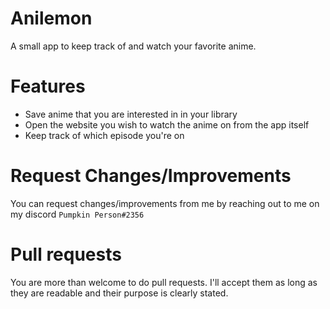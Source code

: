 # Anilemon

A small app to keep track of and watch your favorite anime.

# Features

- Save anime that you are interested in in your library
- Open the website you wish to watch the anime on from the app itself
- Keep track of which episode you're on

# Request Changes/Improvements

You can request changes/improvements from me by reaching out to me on my discord `Pumpkin Person#2356`

# Pull requests

You are more than welcome to do pull requests. I'll accept them as long as they are readable and their purpose
is clearly stated.
